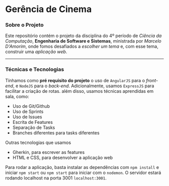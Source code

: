 # Gerência de Cinema

### Sobre o Projeto

Este repositório contém o projeto da disciplina do 4º período de *Ciência da Computação*,
**Engenharia de Software e Sistemas**, ministrada por *Marcelo D'Amorim*,
onde fomos desafiados a *escolher um tema* e, com esse tema, 
construir uma *aplicação web*.

---

### Técnicas e Tecnologias

Tínhamos como **pré requisito do projeto** 
o uso de `AngularJS`
para o *front-end*, e `NodeJS` para o *back-end*. Adicionalmente, usamos `ExpressJS` para facilitar a criação de rotas. 
além disso, usamos técnicas aprendidas em sala, como:

- Uso de Git/Github
- Uso de Sprints
- Uso de Issues
- Escrita de Features
- Separação de Tasks
- Branches diferentes para tasks diferentes

Outras tecnologias que usamos

- Gherkin, para escrever as features
- HTML e CSS, para desenvolver a aplicação web

Para rodar a aplicação, basta instalar as 
dependências com `npm install` e iniciar `npm start` ou `npm start` para iniciar 
com o `nodemon`. O servidor estará rodando localhost na porta 3001 `localhost:3001`.


